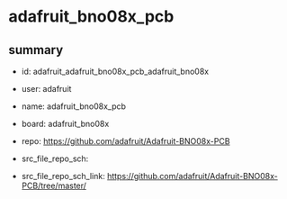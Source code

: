 # adafruit_bno08x_pcb
 
## summary 
* id: adafruit_adafruit_bno08x_pcb_adafruit_bno08x
* user: adafruit
* name: adafruit_bno08x_pcb
* board: adafruit_bno08x
* repo: https://github.com/adafruit/Adafruit-BNO08x-PCB



* src_file_repo_sch: 
* src_file_repo_sch_link: https://github.com/adafruit/Adafruit-BNO08x-PCB/tree/master/




